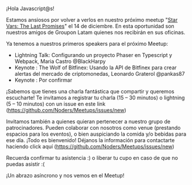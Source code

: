 ¡Hola Javascript@s!

Estamos ansiosos por volver a verlos en nuestro próximo meetup "[Star Vars: The Last Promises](https://www.meetup.com/es-ES/NodersJS/events/239484529/)"  el 14 de diciembre. En esta oportunidad son nuestros amigos de Groupon Latam quienes nos recibirán en sus oficinas.

Ya tenemos a nuestros primeros speakers para el próximo Meetup:

- Lightning Talk: Configurando un proyecto Phaser en Typescript y Webpack, Maria Castro @BlackHarpy
- Keynote : The Wolf of Bitfinex: Usando la API de Bitfinex para crear alertas del mercado de criptomonedas, Leonardo Graterol @pankas87
- Keynote : Por confirmar

¡Sabemos que tienes una charla fantástica que compartir y queremos escucharte! Te invitamos a registrar tu charla (15 – 30 minutos) o lightning (5 – 10 minutos) con un issue en este link (https://github.com/Noders/Meetups/issues/new)

Invitamos también a quienes quieran pertenecer a nuestro grupo de patrocinadores. Pueden colaborar con nosotros como venue (prestando espacios para los eventos),  o bien auspiciando la comida y/o bebidas para ese día. ¡Todo es bienvenido! Déjanos la información para contactarte haciendo click aquí (https://github.com/Noders/Meetups/issues/new) 

Recuerda confirmar tu asistencia :) o liberar tu cupo en caso de que no puedas asistir :(

¡Un abrazo asíncrono y nos vemos en el Meetup!
